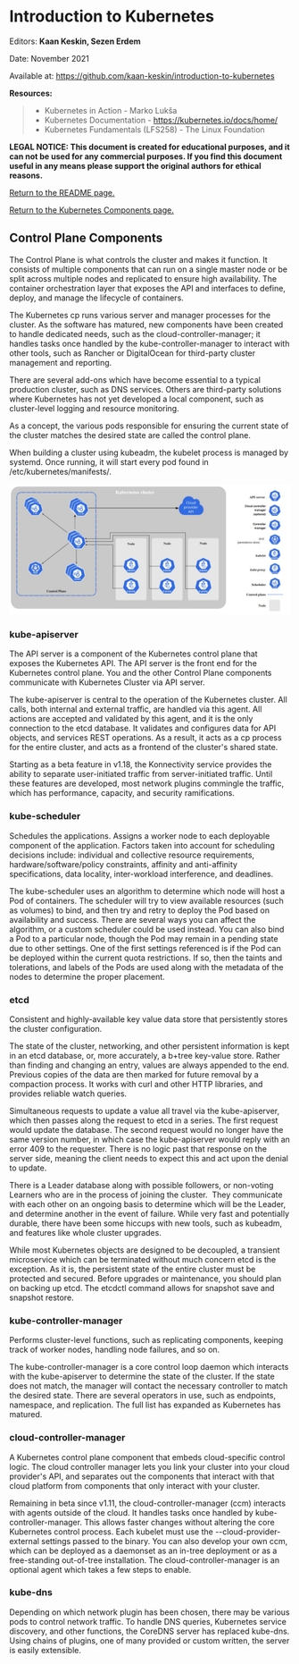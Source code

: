 # Introduction to Kubernetes

Editors: **Kaan Keskin, Sezen Erdem**

Date: November 2021

Available at: https://github.com/kaan-keskin/introduction-to-kubernetes

**Resources:**

> - Kubernetes in Action - Marko Lukša 
> - Kubernetes Documentation - https://kubernetes.io/docs/home/
> - Kubernetes Fundamentals (LFS258) - The Linux Foundation

**LEGAL NOTICE: This document is created for educational purposes, and it can not be used for any commercial purposes. If you find this document useful in any means please support the original authors for ethical reasons.** 

[Return to the README page.](README.md)

[Return to the Kubernetes Components page.](KubernetesComponents.md)

## Control Plane Components

The Control Plane is what controls the cluster and makes it function. It consists of multiple components that can run on a single master node or be split across multiple nodes and replicated to ensure high availability. The container orchestration layer that exposes the API and interfaces to define, deploy, and manage the lifecycle of containers.

The Kubernetes cp runs various server and manager processes for the cluster. As the software has matured, new components have been created to handle dedicated needs, such as the cloud-controller-manager; it handles tasks once handled by the kube-controller-manager to interact with other tools, such as Rancher or DigitalOcean for third-party cluster management and reporting. 

There are several add-ons which have become essential to a typical production cluster, such as DNS services. Others are third-party solutions where Kubernetes has not yet developed a local component, such as cluster-level logging and resource monitoring.

As a concept, the various pods responsible for ensuring the current state of the cluster matches the desired state are called the control plane.

When building a cluster using kubeadm, the kubelet process is managed by systemd. Once running, it will start every pod found in /etc/kubernetes/manifests/.

<img src=".\images\p2_kubernetes_components.jpg"/>

### kube-apiserver

The API server is a component of the Kubernetes control plane that exposes the Kubernetes API. The API server is the front end for the Kubernetes control plane. You and the other Control Plane components communicate with Kubernetes Cluster via API server.

The kube-apiserver is central to the operation of the Kubernetes cluster. All calls, both internal and external traffic, are handled via this agent. All actions are accepted and validated by this agent, and it is the only connection to the etcd database. It validates and configures data for API objects, and services REST operations. As a result, it acts as a cp process for the entire cluster, and acts as a frontend of the cluster's shared state.

Starting as a beta feature in v1.18, the Konnectivity service provides the ability to separate user-initiated traffic from server-initiated traffic. Until these features are developed, most network plugins commingle the traffic, which has performance, capacity, and security ramifications.

### kube-scheduler

Schedules the applications. Assigns a worker node to each deployable component of the application. Factors taken into account for scheduling decisions include: individual and collective resource requirements, hardware/software/policy constraints, affinity and anti-affinity specifications, data locality, inter-workload interference, and deadlines.

The kube-scheduler uses an algorithm to determine which node will host a Pod of containers. The scheduler will try to view available resources (such as volumes) to bind, and then try and retry to deploy the Pod based on availability and success. There are several ways you can affect the algorithm, or a custom scheduler could be used instead. You can also bind a Pod to a particular node, though the Pod may remain in a pending state due to other settings. One of the first settings referenced is if the Pod can be deployed within the current quota restrictions. If so, then the taints and tolerations, and labels of the Pods are used along with the metadata of the nodes to determine the proper placement. 

### etcd

Consistent and highly-available key value data store that persistently stores the cluster configuration.

The state of the cluster, networking, and other persistent information is kept in an etcd database, or, more accurately, a b+tree key-value store. Rather than finding and changing an entry, values are always appended to the end. Previous copies of the data are then marked for future removal by a compaction process. It works with curl and other HTTP libraries, and provides reliable watch queries.

Simultaneous requests to update a value all travel via the kube-apiserver, which then passes along the request to etcd in a series. The first request would update the database. The second request would no longer have the same version number, in which case the kube-apiserver would reply with an error 409 to the requester. There is no logic past that response on the server side, meaning the client needs to expect this and act upon the denial to update.

There is a Leader database along with possible followers, or non-voting Learners who are in the process of joining the cluster.  They communicate with each other on an ongoing basis to determine which will be the Leader, and determine another in the event of failure. While very fast and potentially durable, there have been some hiccups with new tools, such as kubeadm, and features like whole cluster upgrades.

While most Kubernetes objects are designed to be decoupled, a transient microservice which can be terminated without much concern etcd is the exception. As it is, the persistent state of the entire cluster must be protected and secured. Before upgrades or maintenance, you should plan on backing up etcd. The etcdctl command allows for snapshot save and snapshot restore.

### kube-controller-manager

Performs cluster-level functions, such as replicating components, keeping track of worker nodes, handling node failures, and so on.

The kube-controller-manager is a core control loop daemon which interacts with the kube-apiserver to determine the state of the cluster. If the state does not match, the manager will contact the necessary controller to match the desired state. There are several operators in use, such as endpoints, namespace, and replication. The full list has expanded as Kubernetes has matured. 

### cloud-controller-manager

A Kubernetes control plane component that embeds cloud-specific control logic. The cloud controller manager lets you link your cluster into your cloud provider's API, and separates out the components that interact with that cloud platform from components that only interact with your cluster.

Remaining in beta since v1.11, the cloud-controller-manager (ccm) interacts with agents outside of the cloud. It handles tasks once handled by kube-controller-manager. This allows faster changes without altering the core Kubernetes control process. Each kubelet must use the --cloud-provider-external settings passed to the binary. You can also develop your own ccm, which can be deployed as a daemonset as an in-tree deployment or as a free-standing out-of-tree installation. The cloud-controller-manager is an optional agent which takes a few steps to enable.

### kube-dns

Depending on which network plugin has been chosen, there may be various pods to control network traffic. To handle DNS queries, Kubernetes service discovery, and other functions, the CoreDNS server has replaced kube-dns. Using chains of plugins, one of many provided or custom written, the server is easily extensible.
